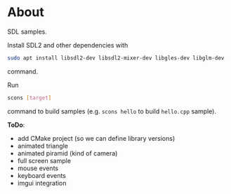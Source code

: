 # About

SDL samples.

Install SDL2 and other dependencies with

```bash
sudo apt install libsdl2-dev libsdl2-mixer-dev libgles-dev libglm-dev
```

command.

Run

```bash
scons [target]
```

command to build samples (e.g. `scons hello` to build `hello.cpp` sample).


**ToDo**:
- add CMake project (so we can define library versions)
- animated triangle
- animated piramid (kind of camera)
- full screen sample
- mouse events
- keyboard events
- imgui integration